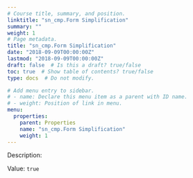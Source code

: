 ```yaml
---
# Course title, summary, and position.
linktitle: "sn_cmp.Form Simplification"
summary: ""
weight: 1
# Page metadata.
title: "sn_cmp.Form Simplification"
date: "2018-09-09T00:00:00Z"
lastmod: "2018-09-09T00:00:00Z"
draft: false  # Is this a draft? true/false
toc: true  # Show table of contents? true/false
type: docs  # Do not modify.

# Add menu entry to sidebar.
# - name: Declare this menu item as a parent with ID name.
# - weight: Position of link in menu.
menu:
  properties:
    parent: Properties
    name: "sn_cmp.Form Simplification"
    weight: 1
---
```


Description: 


Value: `true`
